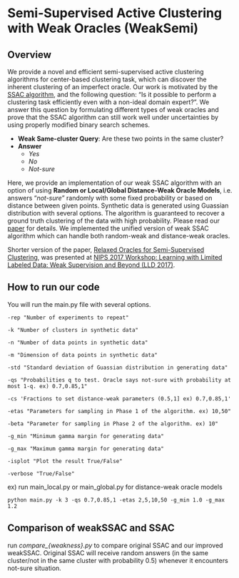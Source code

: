 # Semi-Supervised Active Clustering with Weak Oracles (WeakSemi)
## Overview
We provide a novel and efficient semi-supervised active clustering algorithms for center-based clustering task, which can discover the inherent clustering of an imperfect oracle. Our work is motivated by the [SSAC algorithm](https://papers.nips.cc/paper/6449-clustering-with-same-cluster-queries.pdf), and the following question: “Is it possible to perform a clustering task efficiently even with a non-ideal domain expert?”. We answer this question by formulating different types of weak oracles and prove that the SSAC algorithm can still work well under uncertainties by using properly modified binary search schemes.

- **Weak Same-cluster Query**: Are these two points in the same cluster?
- **Answer**
  - *Yes*
  - *No*
  - *Not-sure*

Here, we provide an implementation of our weak SSAC algorithm with an option of using **Random or Local/Global Distance-Weak Oracle Models**, i.e. answers “*not-sure*” randomly with some fixed probability or based on distance between given points. Synthetic data is generated using Guassian distribution with several options. The algorithm is guaranteed to recover a ground truth clustering of the data with high probability. Please read our [paper](https://arxiv.org/abs/1709.03202) for details. We implemented the unified version of weak SSAC algorithm which can handle both random-weak and distance-weak oracles.

Shorter version of the paper, [Relaxed Oracles for Semi-Supervised Clustering](https://arxiv.org/abs/1711.07433), was presented at [NIPS 2017 Workshop: Learning with Limited Labeled Data: Weak Supervision and Beyond (LLD 2017)](https://lld-workshop.github.io/papers/LLD_2017_paper_19.pdf).

## How to run our code
You will run the main.py file with several options.
```
-rep "Number of experiments to repeat"

-k "Number of clusters in synthetic data"

-n "Number of data points in synthetic data"

-m "Dimension of data points in synthetic data"

-std "Standard deviation of Guassian distribution in generating data"

-qs "Probabilities q to test. Oracle says not-sure with probability at most 1-q. ex) 0.7,0.85,1"

-cs 'Fractions to set distance-weak parameters (0.5,1] ex) 0.7,0.85,1'

-etas "Parameters for sampling in Phase 1 of the algorithm. ex) 10,50"

-beta "Parameter for sampling in Phase 2 of the algorithm. ex) 10"

-g_min "Minimum gamma margin for generating data"

-g_max "Maximum gamma margin for generating data"

-isplot "Plot the result True/False"

-verbose "True/False"
```

ex) run main_local.py or main_global.py for distance-weak oracle models
```
python main.py -k 3 -qs 0.7,0.85,1 -etas 2,5,10,50 -g_min 1.0 -g_max 1.2
```

## Comparison of weakSSAC and SSAC
run *compare_{weakness}.py* to compare original SSAC and our improved weakSSAC. Original SSAC will receive random answers (in the same cluster/not in the same cluster with probability 0.5) whenever it encounters not-sure situation.
